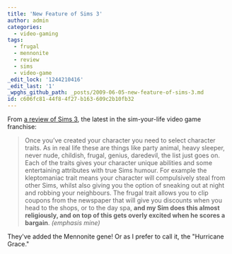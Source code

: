 ```yaml
---
title: 'New Feature of Sims 3'
author: admin
categories:
  - video-gaming
tags:
  - frugal
  - mennonite
  - review
  - sims
  - video-game
_edit_lock: '1244210416'
_edit_last: '1'
_wpghs_github_path: _posts/2009-06-05-new-feature-of-sims-3.md
id: c606fc81-44f8-4f27-b163-609c2b10fb32
---
```

<p>From <a href="http://www.gameplanet.co.nz/pc/games/156995/reviews/133202.The-Sims-3/">a review of Sims 3</a>, the latest in the sim-your-life video game franchise:</p>
<blockquote><p>Once you’ve created your character you need to select character traits. As in real life these are things like party animal, heavy sleeper, never nude, childish, frugal, genius, daredevil, the list just goes on. Each of the traits gives your character unique abilities and some entertaining attributes with true Sims humour. For example the kleptomaniac trait means your character will compulsively steal from other Sims, whilst also giving you the option of sneaking out at night and robbing your neighbours. The frugal trait allows you to clip coupons from the newspaper that will give you discounts when you head to the shops, or to the day spa, <strong>and my Sim does this almost religiously, and on top of this gets overly excited when he scores a bargain</strong>. <em>(emphasis mine)</em></p></blockquote>
<p>They've added the Mennonite gene!  Or as I prefer to call it, the "Hurricane Grace."</p>
